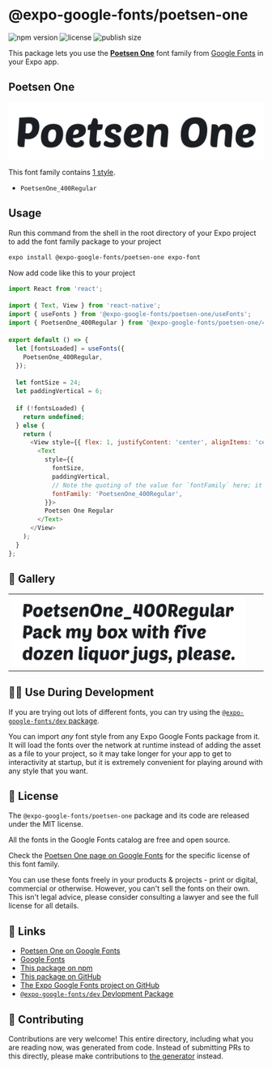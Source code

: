 # @expo-google-fonts/poetsen-one

![npm version](https://flat.badgen.net/npm/v/@expo-google-fonts/poetsen-one)
![license](https://flat.badgen.net/github/license/expo/google-fonts)
![publish size](https://flat.badgen.net/packagephobia/install/@expo-google-fonts/poetsen-one)

This package lets you use the [**Poetsen One**](https://fonts.google.com/specimen/Poetsen+One) font family from [Google Fonts](https://fonts.google.com/) in your Expo app.

## Poetsen One

![Poetsen One](./font-family.png)

This font family contains [1 style](#-gallery).

- `PoetsenOne_400Regular`

## Usage

Run this command from the shell in the root directory of your Expo project to add the font family package to your project
```sh
expo install @expo-google-fonts/poetsen-one expo-font
```

Now add code like this to your project
```js
import React from 'react';

import { Text, View } from 'react-native';
import { useFonts } from '@expo-google-fonts/poetsen-one/useFonts';
import { PoetsenOne_400Regular } from '@expo-google-fonts/poetsen-one/400Regular';

export default () => {
  let [fontsLoaded] = useFonts({
    PoetsenOne_400Regular,
  });

  let fontSize = 24;
  let paddingVertical = 6;

  if (!fontsLoaded) {
    return undefined;
  } else {
    return (
      <View style={{ flex: 1, justifyContent: 'center', alignItems: 'center' }}>
        <Text
          style={{
            fontSize,
            paddingVertical,
            // Note the quoting of the value for `fontFamily` here; it expects a string!
            fontFamily: 'PoetsenOne_400Regular',
          }}>
          Poetsen One Regular
        </Text>
      </View>
    );
  }
};

```

## 🔡 Gallery


||||
|-|-|-|
|![PoetsenOne_400Regular](.//400Regular/PoetsenOne_400Regular.ttf.png)||||


## 👩‍💻 Use During Development

If you are trying out lots of different fonts, you can try using the [`@expo-google-fonts/dev` package](https://github.com/expo/google-fonts/tree/master/font-packages/dev#readme).

You can import *any* font style from any Expo Google Fonts package from it. It will load the fonts
over the network at runtime instead of adding the asset as a file to your project, so it may take longer
for your app to get to interactivity at startup, but it is extremely convenient
for playing around with any style that you want.

## 📖 License

The `@expo-google-fonts/poetsen-one` package and its code are released under the MIT license.

All the fonts in the Google Fonts catalog are free and open source.

Check the [Poetsen One page on Google Fonts](https://fonts.google.com/specimen/Poetsen+One) for the specific license of this font family.

You can use these fonts freely in your products & projects - print or digital, commercial or otherwise. However, you can't sell the fonts on their own. This isn't legal advice, please consider consulting a lawyer and see the full license for all details.

## 🔗 Links

- [Poetsen One on Google Fonts](https://fonts.google.com/specimen/Poetsen+One)
- [Google Fonts](https://fonts.google.com/)
- [This package on npm](https://www.npmjs.com/package/@expo-google-fonts/poetsen-one)
- [This package on GitHub](https://github.com/expo/google-fonts/tree/master/font-packages/poetsen-one)
- [The Expo Google Fonts project on GitHub](https://github.com/expo/google-fonts)
- [`@expo-google-fonts/dev` Devlopment Package](https://github.com/expo/google-fonts/tree/master/font-packages/dev)

## 🤝 Contributing

Contributions are very welcome! This entire directory, including what you are reading now, was generated from code. Instead of submitting PRs to this directly, please make contributions to [the generator](https://github.com/expo/google-fonts/tree/master/packages/generator) instead.
